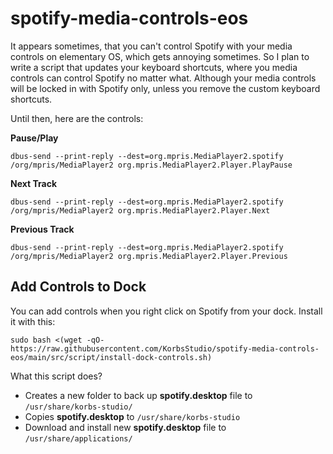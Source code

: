 # spotify-media-controls-eos
It appears sometimes, that you can't control Spotify with your media controls on elementary OS, which gets annoying sometimes.
So I plan to write a script that updates your keyboard shortcuts, where you media controls can control Spotify no matter what.
Although your media controls will be locked in with Spotify only, unless you remove the custom keyboard shortcuts.

Until then, here are the controls:

**Pause/Play**

```
dbus-send --print-reply --dest=org.mpris.MediaPlayer2.spotify /org/mpris/MediaPlayer2 org.mpris.MediaPlayer2.Player.PlayPause
```
**Next Track**

```
dbus-send --print-reply --dest=org.mpris.MediaPlayer2.spotify /org/mpris/MediaPlayer2 org.mpris.MediaPlayer2.Player.Next
```
**Previous Track**

```
dbus-send --print-reply --dest=org.mpris.MediaPlayer2.spotify /org/mpris/MediaPlayer2 org.mpris.MediaPlayer2.Player.Previous
```
## Add Controls to Dock
You can add controls when you right click on Spotify from your dock.
Install it with this:

```
sudo bash <(wget -qO- https://raw.githubusercontent.com/KorbsStudio/spotify-media-controls-eos/main/src/script/install-dock-controls.sh)
```
What this script does?
 - Creates a new folder to back up __spotify.desktop__ file to `/usr/share/korbs-studio/`
 - Copies __spotify.desktop__ to `/usr/share/korbs-studio`
 - Download and install new __spotify.desktop__ file to `/usr/share/applications/`
